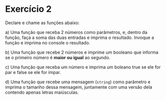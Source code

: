 # Exercício 2
Declare e chame as funções abaixo:

a) Uma função que receba 2 números como parâmetros, e, dentro da função, faça a soma das duas entradas e imprima o resultado. Invoque a função e imprima no console o resultado.

b) Uma função que recebe 2 números e imprime um booleano que informa se o primeiro número é **maior ou igual** ao segundo.

c) Uma função que receba um número e imprima um boleano true se ele for par e false se ele for ímpar.

d) Uma função que recebe uma mensagem (`string`) como parâmetro e imprima o tamanho dessa mensagem, juntamente com uma versão dela contendo apenas letras maiúsculas.
